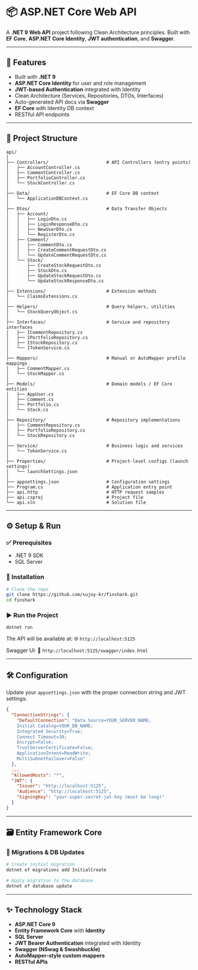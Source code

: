 # 📦 ASP.NET Core Web API

A **.NET 9 Web API** project following Clean Architecture principles. Built with **EF Core**, **ASP.NET Core Identity**, **JWT authentication**, and **Swagger**.

---

## 🚀 Features

-   Built with **.NET 9**
-   **ASP.NET Core Identity** for user and role management
-   **JWT-based Authentication** integrated with Identity
-   Clean Architecture (Services, Repositories, DTOs, Interfaces)
-   Auto-generated API docs via **Swagger**
-   **EF Core** with Identity DB context
-   RESTful API endpoints

---

## 🧱 Project Structure

```plaintext
api/
│
├── Controllers/                      # API Controllers (entry points)
│   ├── AccountController.cs
│   ├── CommentController.cs
│   ├── PortfolioController.cs
│   └── StockController.cs
│
├── Data/                             # EF Core DB context
│   └── ApplicationDBContext.cs
│
├── Dtos/                             # Data Transfer Objects
│   ├── Account/
│   │   ├── LoginDto.cs
│   │   ├── LoginResponseDto.cs
│   │   ├── NewUserDto.cs
│   │   └── RegisterDto.cs
│   ├── Comment/
│   │   ├── CommentDto.cs
│   │   ├── CreateCommentRequestDto.cs
│   │   └── UpdateCommentRequestDto.cs
│   └── Stock/
│       ├── CreateStockRequestDto.cs
│       ├── StockDto.cs
│       ├── UpdateStockRequestDto.cs
│       └── UpdateStockResponseDto.cs
│
├── Extensions/                       # Extension methods
│   └── ClaimsExtensions.cs
│
├── Helpers/                          # Query helpers, utilities
│   └── StockQueryObject.cs
│
├── Interfaces/                       # Service and repository interfaces
│   ├── ICommentRepository.cs
│   ├── IPortfolioRepository.cs
│   ├── IStockRepository.cs
│   └── ITokenService.cs
│
├── Mappers/                          # Manual or AutoMapper profile mappings
│   ├── CommentMapper.cs
│   └── StockMapper.cs
│
├── Models/                           # Domain models / EF Core entities
│   ├── AppUser.cs
│   ├── Comment.cs
│   ├── Portfolio.cs
│   └── Stock.cs
│
├── Repository/                       # Repository implementations
│   ├── CommentRepository.cs
│   ├── PortfolioRepository.cs
│   └── StockRepository.cs
│
├── Service/                          # Business logic and services
│   └── TokenService.cs
│
├── Properties/                       # Project-level configs (launch settings)
│   └── launchSettings.json
│
├── appsettings.json                  # Configuration settings
├── Program.cs                        # Application entry point
├── api.http                          # HTTP request samples
├── api.csproj                        # Project file
└── api.sln                           # Solution file

```

---

## ⚙️ Setup & Run

### ✅ Prerequisites

-   .NET 9 SDK
-   SQL Server

### 🔧 Installation

```bash
# Clone the repo
git clone https://github.com/sujoy-kr/finshark.git
cd finshark
```

### ▶️ Run the Project

```bash
dotnet run
```

The API will be available at:
🌐 `http://localhost:5125`

Swagger UI:
📄 `http://localhost:5125/swagger/index.html`

---

## 🛠️ Configuration

Update your `appsettings.json` with the proper connection string and JWT settings:

```json
{
  "ConnectionStrings": {
    "DefaultConnection": "Data Source=YOUR_SERVER_NAME;
    Initial Catalog=YOUR_DB_NAME;
    Integrated Security=True;
    Connect Timeout=30;
    Encrypt=False;
    TrustServerCertificate=False;
    ApplicationIntent=ReadWrite;
    MultiSubnetFailover=False"
  },
  ...
  "AllowedHosts": "*",
  "JWT": {
    "Issuer": "http://localhost:5125",
    "Audience": "http://localhost:5125",
    "SigningKey": "your-super-secret-jwt-key (must be long)"
  }
}

```

---

## 🗃️ Entity Framework Core

### 🔨 Migrations & DB Updates

```bash
# Create initial migration
dotnet ef migrations add InitialCreate

# Apply migration to the database
dotnet ef database update
```

---

## ✨ Technology Stack

-   **ASP.NET Core 9**
-   **Entity Framework Core** with **Identity**
-   **SQL Server**
-   **JWT Bearer Authentication** integrated with Identity
-   **Swagger (NSwag & Swashbuckle)**
-   **AutoMapper-style custom mappers**
-   **RESTful APIs**
